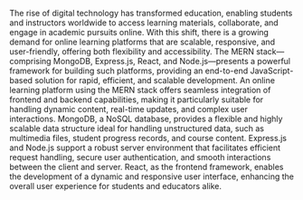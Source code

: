The rise of digital technology has transformed education, enabling students and instructors worldwide to access learning materials, collaborate, and engage in academic pursuits online. With this shift, there is a growing demand for online learning platforms that are scalable, responsive, and user-friendly, offering both flexibility and accessibility. The MERN stack—comprising MongoDB, Express.js, React, and Node.js—presents a powerful framework for building such platforms, providing an end-to-end JavaScript-based solution for rapid, efficient, and scalable development. An online learning platform using the MERN stack offers seamless integration of frontend and backend capabilities, making it particularly suitable for handling dynamic content, real-time updates, and complex user interactions. MongoDB, a NoSQL database, provides a flexible and highly scalable data structure ideal for handling unstructured data, such as multimedia files, student progress records, and course content. Express.js and Node.js support a robust server environment that facilitates efficient request handling, secure user authentication, and smooth interactions between the client and server. React, as the frontend framework, enables the development of a dynamic and responsive user interface, enhancing the overall user experience for students and educators alike.


